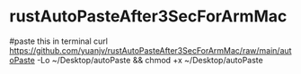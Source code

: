 # rustAutoPasteAfter3SecForArmMac

#paste this in terminal
curl https://github.com/yuanjv/rustAutoPasteAfter3SecForArmMac/raw/main/autoPaste -Lo ~/Desktop/autoPaste && chmod +x ~/Desktop/autoPaste
